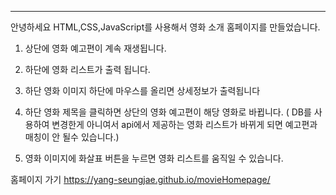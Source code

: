 --------------------------------------------------------------------------------------------------------------------------------------------------------------------------------------------------------------------------

안녕하세요 HTML,CSS,JavaScript를 사용해서 영화 소개 홈페이지를 만들었습니다.

1. 상단에 영화 예고편이 계속 재생됩니다. 

2. 하단에 영화 리스트가 출력 됩니다. 

3. 하단 영화 이미지 하단에 마우스를 올리면 상세정보가 출력됩니다

4. 하단 영화 제목을 클릭하면 상단의 영화 예고편이 해당 영화로 바뀝니다. ( DB를 사용하여 변경한게 아니여서 api에서 제공하는 영화 리스트가 바뀌게 되면 예고편과 매칭이 안 될수 있습니다.)

5. 영화 이미지에 화살표 버튼을 누르면 영화 리스트를 움직일 수 있습니다.




홈페이지 가기 https://yang-seungjae.github.io/movieHomepage/
